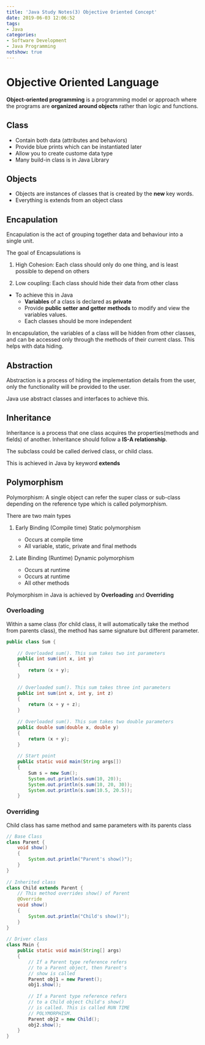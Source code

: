 ```yaml
---
title: 'Java Study Notes(3) Objective Oriented Concept'
date: 2019-06-03 12:06:52
tags: 
- Java
categories: 
- Software Development
- Java Programming
notshow: true
---
```


# Objective Oriented Language
**Object-oriented programming** is a programming model or approach where the programs are **organized around objects** rather than logic and functions. 

## Class
* Contain both data (attributes and behaviors)
* Provide blue prints which can be instantiated later
* Allow you to create custome data type
* Many build-in class is in Java Library

## Objects
* Objects are instances of classes that is created by the **new** key words. 
* Everything is extends from an object class

## Encapulation
Encapulation is the act of grouping together data and behaviour into a single unit. 

The goal of Encapsulations is 
1. High Cohesion: Each class should only do one thing, and is least possible to depend on others

2. Low coupling: Each class should hide their data from other class

* To achieve this in Java
    * **Variables** of a class is declared as **private**
    * Provide **public setter and getter methods** to modify and view the variables values.
    * Each classes should be more independent

In encapsulation, the variables of a class will be hidden from other classes, and can be accessed only through the methods of their current class. This helps with data hiding. 


## Abstraction
Abstraction is a process of hiding the implementation details from the user, only the functionality will be provided to the user.

Java use abstract classes and interfaces to achieve this.

## Inheritance
Inheritance is a process that one class acquires the properties(methods and fields) of another. Inheritance should follow a **IS-A relationship**.

The subclass could be called derived class, or child class. 

This is achieved in Java by keyword **extends**


## Polymorphism
Polymorphism: A single object can refer the super class or sub-class depending on the reference type which is called polymorphism.


There are two main types
1. Early Binding (Compile time) Static polymorphism
    * Occurs at compile time
    * All variable, static, private and final methods

2. Late Binding (Runtime) Dynamic polymorphism
    * Occurs at runtime
    * Occurs at runtime
    * All other methods


Polymorphism in Java is achieved by **Overloading** and **Overriding**

### Overloading
Within a same class (for child class, it will automatically take the method from parents class), the method has same signature but different parameter.

```java
public class Sum { 
  
    // Overloaded sum(). This sum takes two int parameters 
    public int sum(int x, int y) 
    { 
        return (x + y); 
    } 
  
    // Overloaded sum(). This sum takes three int parameters 
    public int sum(int x, int y, int z) 
    { 
        return (x + y + z); 
    } 
  
    // Overloaded sum(). This sum takes two double parameters 
    public double sum(double x, double y) 
    { 
        return (x + y); 
    } 
  
    // Start point
    public static void main(String args[]) 
    { 
        Sum s = new Sum(); 
        System.out.println(s.sum(10, 20)); 
        System.out.println(s.sum(10, 20, 30)); 
        System.out.println(s.sum(10.5, 20.5)); 
    } 

```

### Overriding
Child class has same method and same parameters with its parents class 

```java
// Base Class 
class Parent { 
    void show() 
    { 
        System.out.println("Parent's show()"); 
    } 
} 
  
// Inherited class 
class Child extends Parent { 
    // This method overrides show() of Parent 
    @Override
    void show() 
    { 
        System.out.println("Child's show()"); 
    } 
} 
  
// Driver class 
class Main { 
    public static void main(String[] args) 
    { 
        // If a Parent type reference refers 
        // to a Parent object, then Parent's 
        // show is called 
        Parent obj1 = new Parent(); 
        obj1.show(); 
  
        // If a Parent type reference refers 
        // to a Child object Child's show() 
        // is called. This is called RUN TIME 
        // POLYMORPHISM. 
        Parent obj2 = new Child(); 
        obj2.show(); 
    } 
} 
```
